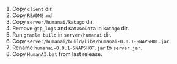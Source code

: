 1. Copy `client` dir.
2. Copy `README.md`
3. Copy `server/humanai/katago` dir.
4. Remove `gtp_logs` and `KataGoData` in `katago` dir.
5. Run `gradle build` in `server/humanai` dir.
6. Copy `server/humanai/build/libs/humanai-0.0.1-SNAPSHOT.jar`.
7. Rename `humanai-0.0.1-SNAPSHOT.jar` to `server.jar`.
8. Copy `HumanAI.bat` from last release.